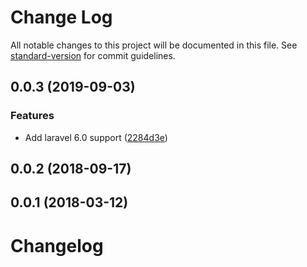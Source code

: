 # Change Log

All notable changes to this project will be documented in this file. See [standard-version](https://github.com/conventional-changelog/standard-version) for commit guidelines.

<a name="0.0.3"></a>
## 0.0.3 (2019-09-03)


### Features

* Add laravel 6.0 support ([2284d3e](https://github.com/tequilarapido/consolify/commit/2284d3e))



<a name="0.0.2"></a>
## 0.0.2 (2018-09-17)



<a name="0.0.1"></a>
## 0.0.1 (2018-03-12)



# Changelog
